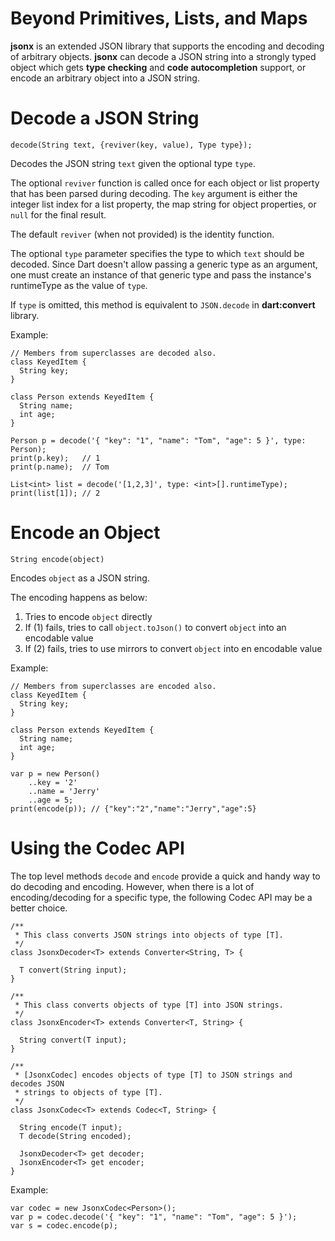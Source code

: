 # Beyond Primitives, Lists, and Maps

**jsonx** is an extended JSON library that supports the encoding and decoding of
arbitrary objects. **jsonx** can decode a JSON string into a strongly typed object
which gets **type checking** and **code autocompletion** support, or encode an
arbitrary object into a JSON string.

# Decode a JSON String

    decode(String text, {reviver(key, value), Type type});

Decodes the JSON string `text` given the optional type `type`.

The optional `reviver` function is called once for each object or list
property that has been parsed during decoding. The `key` argument is either
the integer list index for a list property, the map string for object
properties, or `null` for the final result.

The default `reviver` (when not provided) is the identity function.

The optional `type` parameter specifies the type to which `text` should be
decoded. Since Dart doesn't allow passing a generic type as an argument, one must
create an instance of that generic type and pass the instance's runtimeType
as the value of `type`.

If `type` is omitted, this method is equivalent to `JSON.decode` in
**dart:convert** library.

Example:

    // Members from superclasses are decoded also.
    class KeyedItem {
      String key;
    }

    class Person extends KeyedItem {
      String name;
      int age;
    }

    Person p = decode('{ "key": "1", "name": "Tom", "age": 5 }', type: Person);
    print(p.key);   // 1
    print(p.name);  // Tom

    List<int> list = decode('[1,2,3]', type: <int>[].runtimeType);
    print(list[1]); // 2

# Encode an Object

    String encode(object)

Encodes `object` as a JSON string.

The encoding happens as below:

1. Tries to encode `object` directly
2. If (1) fails, tries to call `object.toJson()` to convert `object` into
an encodable value
3. If (2) fails, tries to use mirrors to convert `object` into en encodable value

Example:

    // Members from superclasses are encoded also.
    class KeyedItem {
      String key;
    }

    class Person extends KeyedItem {
      String name;
      int age;
    }

    var p = new Person()
        ..key = '2'
        ..name = 'Jerry'
        ..age = 5;
    print(encode(p)); // {"key":"2","name":"Jerry","age":5}

# Using the Codec API

The top level methods `decode` and `encode` provide a quick and handy way to do
decoding and encoding. However, when there is a lot of encoding/decoding for a
specific type, the following Codec API may be a better choice.

    /**
     * This class converts JSON strings into objects of type [T].
     */
    class JsonxDecoder<T> extends Converter<String, T> {

      T convert(String input);
    }

    /**
     * This class converts objects of type [T] into JSON strings.
     */
    class JsonxEncoder<T> extends Converter<T, String> {

      String convert(T input);
    }

    /**
     * [JsonxCodec] encodes objects of type [T] to JSON strings and decodes JSON
     * strings to objects of type [T].
     */
    class JsonxCodec<T> extends Codec<T, String> {

      String encode(T input);
      T decode(String encoded);

      JsonxDecoder<T> get decoder;
      JsonxEncoder<T> get encoder;
    }

Example:

    var codec = new JsonxCodec<Person>();
    var p = codec.decode('{ "key": "1", "name": "Tom", "age": 5 }');
    var s = codec.encode(p);